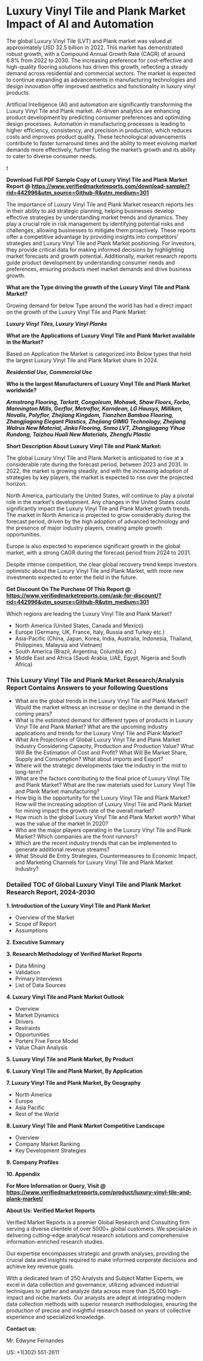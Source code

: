 <meta name="title" content="Global Luxury Vinyl Tile and Plank Market Impact of AI and Automation"><meta name="description" content="The global Luxury Vinyl Tile (LVT) and Plank market was valued at approximately USD 32.5 billion in 2022. This market has demonstrated robust growth, with a Compound A"><meta name="title" content="Luxury Vinyl Tile and Plank Market Size, Share, Scope, Trends, Growth, Opportunities, Analysis, Forecast"><h1>Luxury Vinyl Tile and Plank Market Impact of AI and Automation</h1><p>The global Luxury Vinyl Tile (LVT) and Plank market was valued at approximately USD 32.5 billion in 2022. This market has demonstrated robust growth, with a Compound Annual Growth Rate (CAGR) of around 6.8% from 2022 to 2030. The increasing preference for cost-effective and high-quality flooring solutions has driven this growth, reflecting a steady demand across residential and commercial sectors. The market is expected to continue expanding as advancements in manufacturing technologies and design innovation offer improved aesthetics and functionality in luxury vinyl products.</p><p>Artificial Intelligence (AI) and automation are significantly transforming the Luxury Vinyl Tile and Plank market. AI-driven analytics are enhancing product development by predicting consumer preferences and optimizing design processes. Automation in manufacturing processes is leading to higher efficiency, consistency, and precision in production, which reduces costs and improves product quality. These technological advancements contribute to faster turnaround times and the ability to meet evolving market demands more effectively, further fueling the market’s growth and its ability to cater to diverse consumer needs.</p>t</p><p id="" class=""><strong>Download Full PDF Sample Copy of Luxury Vinyl Tile and Plank Market Report @ <a href="https://www.verifiedmarketreports.com/download-sample/?rid=442996&utm_source=Github-R&utm_medium=301" target="_blank">https://www.verifiedmarketreports.com/download-sample/?rid=442996&utm_source=Github-R&utm_medium=301</a></strong></p><p>The importance of&nbsp;Luxury Vinyl Tile and Plank Market research reports lies in their ability to aid strategic planning, helping businesses develop effective strategies by understanding market trends and dynamics. They play a crucial role in risk management by identifying potential risks and challenges, allowing businesses to mitigate them proactively. These reports offer a competitive advantage by providing insights into competitors' strategies and Luxury Vinyl Tile and Plank Market positioning. For investors, they provide critical data for making informed decisions by highlighting market forecasts and growth potential. Additionally, market research reports guide product development by understanding consumer needs and preferences, ensuring products meet market demands and drive business growth.</p><p><strong>What are the&nbsp;Type driving the growth of the Luxury Vinyl Tile and Plank Market?</strong></p><p id="" class="">Growing demand for below Type around the world has had a direct impact on the growth of the Luxury Vinyl Tile and Plank Market:</p><em><strong>Luxury Vinyl Tiles, Luxury Vinyl Planks</strong></em></p><strong>What are the&nbsp;Applications&nbsp;of Luxury Vinyl Tile and Plank Market available in the Market?</strong></p><p id="" class="">Based on Application the Market is categorized into Below types that held the largest Luxury Vinyl Tile and Plank Market share In 2024.</p><em><strong>Residential Use, Commercial Use</strong></em></p><strong>Who is the largest Manufacturers of Luxury Vinyl Tile and Plank Market worldwide?</strong></p><p><em><strong>Armstrong Flooring, Tarkett, Congoleum, Mohawk, Shaw Floors, Forbo, Mannington Mills, Gerflor, Metroflor, Karndean, LG Hausys, Milliken, Novalis, Polyflor, Zhejiang Kingdom, Tianzhen Bamboo Flooring, Zhangjiagang Elegant Plastics, Zhejiang GIMIG Technology, Zhejiang Walrus New Material, Jinka Flooring, Snmo LVT, Zhangjiagang Yihua Rundong, Taizhou Huali New Materials, Zhengfu Plastic</strong></em></p><p id="" class=""><strong>Short Description About Luxury Vinyl Tile and Plank Market:</strong></p><p>The global Luxury Vinyl Tile and Plank Market is anticipated to rise at a considerable rate during the forecast period, between 2023 and 2031. In 2022, the market is growing steadily, and with the increasing adoption of strategies by key players, the market is expected to rise over the projected horizon.</p><p>North America, particularly the United States, will continue to play a pivotal role in the market's development. Any changes in the United States could significantly impact the Luxury Vinyl Tile and Plank Market growth trends. The market in North America is projected to grow considerably during the forecast period, driven by the high adoption of advanced technology and the presence of major industry players, creating ample growth opportunities.</p><p>Europe is also expected to experience significant growth in the global market, with a strong CAGR during the forecast period from 2024 to 2031.</p><p>Despite intense competition, the clear global recovery trend keeps investors optimistic about the Luxury Vinyl Tile and Plank Market, with more new investments expected to enter the field in the future.</p><p id="" class=""><strong>Get Discount On The Purchase Of This Report @ <a href="https://www.verifiedmarketreports.com/ask-for-discount/?rid=442996&utm_source=Github-R&utm_medium=301" target="_blank">https://www.verifiedmarketreports.com/ask-for-discount/?rid=442996&utm_source=Github-R&utm_medium=301</a></strong></p>Which regions are leading the Luxury Vinyl Tile and Plank Market?</p><ul><li>North America (United States, Canada and Mexico)</li><li>Europe (Germany, UK, France, Italy, Russia and Turkey etc.)</li><li>Asia-Pacific (China, Japan, Korea, India, Australia, Indonesia, Thailand, Philippines, Malaysia and Vietnam)</li><li>South America (Brazil, Argentina, Columbia etc.)</li><li>Middle East and Africa (Saudi Arabia, UAE, Egypt, Nigeria and South Africa)</li></ul><h3 id="" class="">This Luxury Vinyl Tile and Plank Market Research/Analysis Report Contains Answers to your following Questions</h3><ul><li>What are the global trends in the Luxury Vinyl Tile and Plank Market? Would the market witness an increase or decline in the demand in the coming years?</li><li>What is the estimated demand for different types of products in Luxury Vinyl Tile and Plank Market? What are the upcoming industry applications and trends for the Luxury Vinyl Tile and Plank Market?</li><li>What Are Projections of Global Luxury Vinyl Tile and Plank Market Industry Considering Capacity, Production and Production Value? What Will Be the Estimation of Cost and Profit? What Will Be Market Share, Supply and Consumption? What about imports and Export?</li><li>Where will the strategic developments take the industry in the mid to long-term?</li><li>What are the factors contributing to the final price of Luxury Vinyl Tile and Plank Market? What are the raw materials used for Luxury Vinyl Tile and Plank Market manufacturing?</li><li>How big is the opportunity for the Luxury Vinyl Tile and Plank Market? How will the increasing adoption of Luxury Vinyl Tile and Plank Market for mining impact the growth rate of the overall market?</li><li>How much is the global Luxury Vinyl Tile and Plank Market worth? What was the value of the market In 2020?</li><li>Who are the major players operating in the Luxury Vinyl Tile and Plank Market? Which companies are the front runners?</li><li>Which are the recent industry trends that can be implemented to generate additional revenue streams?</li><li>What Should Be Entry Strategies, Countermeasures to Economic Impact, and Marketing Channels for Luxury Vinyl Tile and Plank Market Industry?</li></ul><h3 id="" class="">Detailed TOC of Global Luxury Vinyl Tile and Plank Market Research Report, 2024-2030</h3><p id="" class=""><strong>1. Introduction of the Luxury Vinyl Tile and Plank Market</strong></p><ul><li>Overview of the Market</li><li>Scope of Report</li><li>Assumptions</li></ul><p id="" class=""><strong>2. Executive Summary</strong></p><p id="" class=""><strong>3. Research Methodology of Verified Market Reports</strong></p><ul><li>Data Mining</li><li>Validation</li><li>Primary Interviews</li><li>List of Data Sources</li></ul><p id="" class=""><strong>4. Luxury Vinyl Tile and Plank Market Outlook</strong></p><ul><li>Overview</li><li>Market Dynamics</li><li>Drivers</li><li>Restraints</li><li>Opportunities</li><li>Porters Five Force Model</li><li>Value Chain Analysis</li></ul><p id="" class=""><strong>5. Luxury Vinyl Tile and Plank Market, By Product</strong></p><p id="" class=""><strong>6. Luxury Vinyl Tile and Plank Market, By Application</strong></p><p id="" class=""><strong>7. Luxury Vinyl Tile and Plank Market, By Geography</strong></p><ul><li>North America</li><li>Europe</li><li>Asia Pacific</li><li>Rest of the World</li></ul><p id="" class=""><strong>8. Luxury Vinyl Tile and Plank Market Competitive Landscape</strong></p><ul><li>Overview</li><li>Company Market Ranking</li><li>Key Development Strategies</li></ul><p id="" class=""><strong>9. Company Profiles</strong></p><p id="" class=""><strong>10. Appendix</strong></p><p id="" class=""><strong>For More Information or Query, Visit @ <a href="https://www.verifiedmarketreports.com/product/luxury-vinyl-tile-and-plank-market/" target="_blank">https://www.verifiedmarketreports.com/product/luxury-vinyl-tile-and-plank-market/</a></strong></p><p id="" class=""><strong>About Us: Verified Market Reports</strong></p><p id="" class="">Verified Market Reports is a premier Global Research and Consulting firm serving a diverse clientele of over 5000+ global customers. We specialize in delivering cutting-edge analytical research solutions and comprehensive information-enriched research studies.</p><p id="" class="">Our expertise encompasses strategic and growth analyses, providing the crucial data and insights required to make informed corporate decisions and achieve key revenue goals.</p><p id="" class="">With a dedicated team of 250 Analysts and Subject Matter Experts, we excel in data collection and governance, utilizing advanced industrial techniques to gather and analyze data across more than 25,000 high-impact and niche markets. Our analysts are adept at integrating modern data collection methods with superior research methodologies, ensuring the production of precise and insightful research based on years of collective experience and specialized knowledge.</p><p id="" class=""><strong>Contact us:</strong></p><p id="" class="">Mr. Edwyne Fernandes</p><p id="" class="">US: +1(302) 551-2611</p>